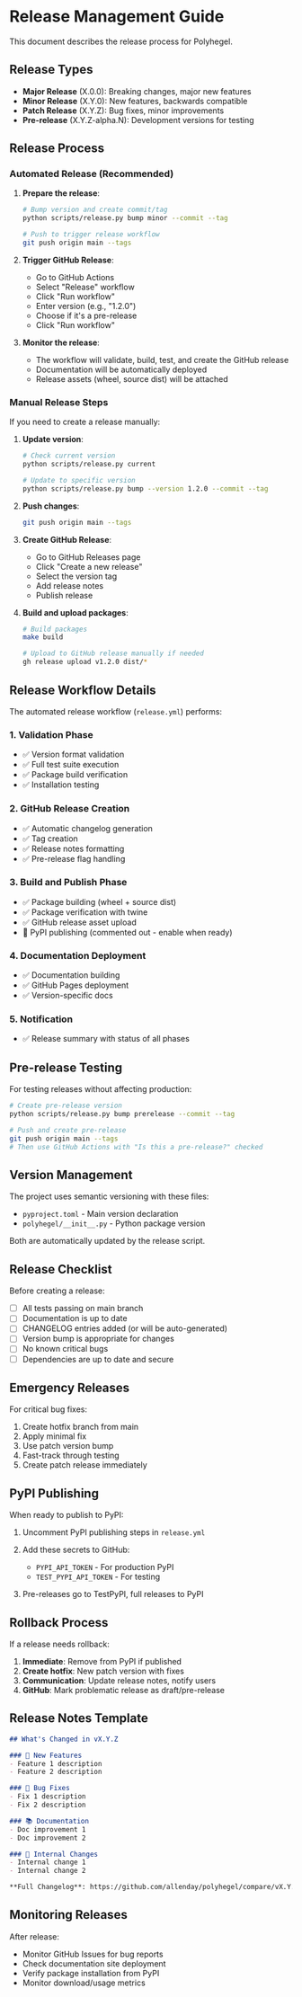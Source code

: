 # Release Management Guide

This document describes the release process for Polyhegel.

## Release Types

- **Major Release** (X.0.0): Breaking changes, major new features
- **Minor Release** (X.Y.0): New features, backwards compatible
- **Patch Release** (X.Y.Z): Bug fixes, minor improvements
- **Pre-release** (X.Y.Z-alpha.N): Development versions for testing

## Release Process

### Automated Release (Recommended)

1. **Prepare the release**:
   ```bash
   # Bump version and create commit/tag
   python scripts/release.py bump minor --commit --tag
   
   # Push to trigger release workflow
   git push origin main --tags
   ```

2. **Trigger GitHub Release**:
   - Go to GitHub Actions
   - Select "Release" workflow
   - Click "Run workflow"
   - Enter version (e.g., "1.2.0")
   - Choose if it's a pre-release
   - Click "Run workflow"

3. **Monitor the release**:
   - The workflow will validate, build, test, and create the GitHub release
   - Documentation will be automatically deployed
   - Release assets (wheel, source dist) will be attached

### Manual Release Steps

If you need to create a release manually:

1. **Update version**:
   ```bash
   # Check current version
   python scripts/release.py current
   
   # Update to specific version
   python scripts/release.py bump --version 1.2.0 --commit --tag
   ```

2. **Push changes**:
   ```bash
   git push origin main --tags
   ```

3. **Create GitHub Release**:
   - Go to GitHub Releases page
   - Click "Create a new release"
   - Select the version tag
   - Add release notes
   - Publish release

4. **Build and upload packages**:
   ```bash
   # Build packages
   make build
   
   # Upload to GitHub release manually if needed
   gh release upload v1.2.0 dist/*
   ```

## Release Workflow Details

The automated release workflow (`release.yml`) performs:

### 1. Validation Phase
- ✅ Version format validation
- ✅ Full test suite execution
- ✅ Package build verification
- ✅ Installation testing

### 2. GitHub Release Creation
- ✅ Automatic changelog generation
- ✅ Tag creation
- ✅ Release notes formatting
- ✅ Pre-release flag handling

### 3. Build and Publish Phase
- ✅ Package building (wheel + source dist)
- ✅ Package verification with twine
- ✅ GitHub release asset upload
- 🚧 PyPI publishing (commented out - enable when ready)

### 4. Documentation Deployment
- ✅ Documentation building
- ✅ GitHub Pages deployment
- ✅ Version-specific docs

### 5. Notification
- ✅ Release summary with status of all phases

## Pre-release Testing

For testing releases without affecting production:

```bash
# Create pre-release version
python scripts/release.py bump prerelease --commit --tag

# Push and create pre-release
git push origin main --tags
# Then use GitHub Actions with "Is this a pre-release?" checked
```

## Version Management

The project uses semantic versioning with these files:
- `pyproject.toml` - Main version declaration
- `polyhegel/__init__.py` - Python package version

Both are automatically updated by the release script.

## Release Checklist

Before creating a release:

- [ ] All tests passing on main branch
- [ ] Documentation is up to date
- [ ] CHANGELOG entries added (or will be auto-generated)
- [ ] Version bump is appropriate for changes
- [ ] No known critical bugs
- [ ] Dependencies are up to date and secure

## Emergency Releases

For critical bug fixes:

1. Create hotfix branch from main
2. Apply minimal fix
3. Use patch version bump
4. Fast-track through testing
5. Create patch release immediately

## PyPI Publishing

When ready to publish to PyPI:

1. Uncomment PyPI publishing steps in `release.yml`
2. Add these secrets to GitHub:
   - `PYPI_API_TOKEN` - For production PyPI
   - `TEST_PYPI_API_TOKEN` - For testing

3. Pre-releases go to TestPyPI, full releases to PyPI

## Rollback Process

If a release needs rollback:

1. **Immediate**: Remove from PyPI if published
2. **Create hotfix**: New patch version with fixes
3. **Communication**: Update release notes, notify users
4. **GitHub**: Mark problematic release as draft/pre-release

## Release Notes Template

```markdown
## What's Changed in vX.Y.Z

### 🚀 New Features
- Feature 1 description
- Feature 2 description

### 🐛 Bug Fixes  
- Fix 1 description
- Fix 2 description

### 📚 Documentation
- Doc improvement 1
- Doc improvement 2

### 🔧 Internal Changes
- Internal change 1
- Internal change 2

**Full Changelog**: https://github.com/allenday/polyhegel/compare/vX.Y.Z-1...vX.Y.Z
```

## Monitoring Releases

After release:
- Monitor GitHub Issues for bug reports
- Check documentation site deployment
- Verify package installation from PyPI
- Monitor download/usage metrics